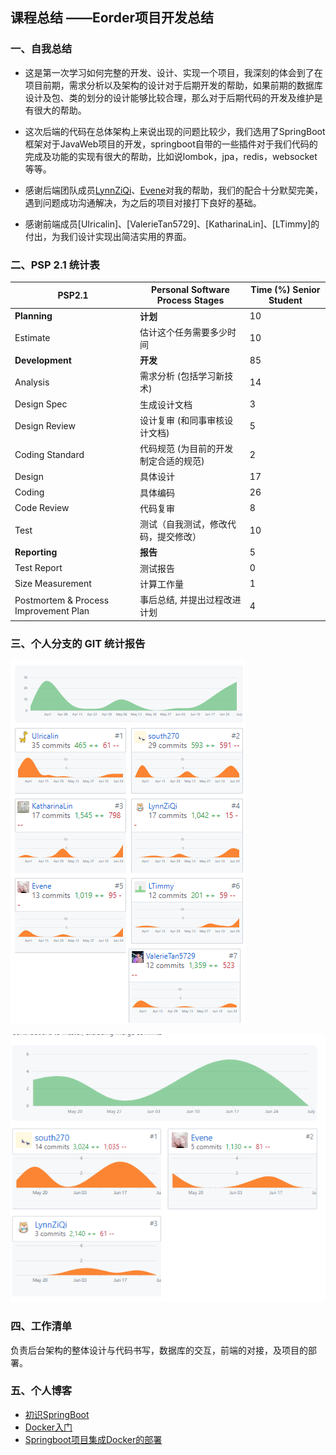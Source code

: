 ## 课程总结 ——Eorder项目开发总结

### 一、自我总结

- 这是第一次学习如何完整的开发、设计、实现一个项目，我深刻的体会到了在项目前期，需求分析以及架构的设计对于后期开发的帮助，如果前期的数据库设计及包、类的划分的设计能够比较合理，那么对于后期代码的开发及维护是有很大的帮助。

- 这次后端的代码在总体架构上来说出现的问题比较少，我们选用了SpringBoot框架对于JavaWeb项目的开发，springboot自带的一些插件对于我们代码的完成及功能的实现有很大的帮助，比如说lombok，jpa，redis，websocket等等。

- 感谢后端团队成员[LynnZiQi](https://github.com/LynnZiQi)、[Evene](https://github.com/Evene)对我的帮助，我们的配合十分默契完美，遇到问题成功沟通解决，为之后的项目对接打下良好的基础。

- 感谢前端成员[UIricalin]、[ValerieTan5729]、[KatharinaLin]、[LTimmy]的付出，为我们设计实现出简洁实用的界面。




### 二、PSP 2.1 统计表

PSP2.1       | Personal Software Process Stages| Time (%) Senior Student |
------------ | ------------------------------- | ----------------------- |
**Planning** | **计划** | 10|
Estimate  | 估计这个任务需要多少时间 | 10 |
**Development**  | **开发** |  85 |
Analysis   | 需求分析 (包括学习新技术) | 14 |
Design Spec| 生成设计文档 | 3 |
Design Review| 设计复审 (和同事审核设计文档)| 5 |
Coding Standard| 代码规范 (为目前的开发制定合适的规范)| 2 |
Design|具体设计| 17 |
Coding|具体编码| 26 |
Code Review| 代码复审| 8 |
Test|测试（自我测试，修改代码，提交修改）| 10 |
**Reporting** | **报告** | 5 |
Test Report | 测试报告 | 0 |
Size Measurement | 计算工作量 | 1 |
Postmortem & Process Improvement Plan| 事后总结, 并提出过程改进计划 | 4 |

### 三、个人分支的 GIT 统计报告

![](https://github.com/south270/Image/blob/master/blog/2.png?raw=true)

![](https://github.com/south270/Image/blob/master/blog/3.png?raw=true)

### 四、工作清单

负责后台架构的整体设计与代码书写，数据库的交互，前端的对接，及项目的部署。

### 五、个人博客

- [初识SpringBoot](https://south270.github.io/blog/2018/04/12/first-study-report/)
- [Docker入门](https://blog.csdn.net/south_l/article/details/80816007)
- [Springboot项目集成Docker的部署](https://blog.csdn.net/south_l/article/details/80821299)
